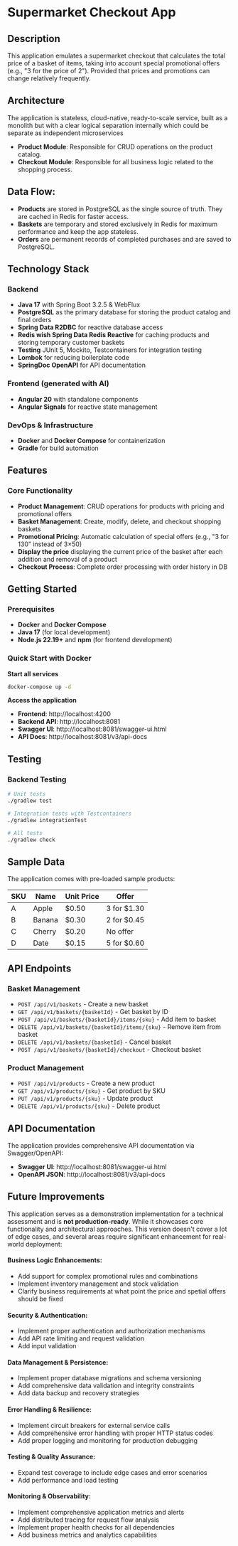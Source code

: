 # Supermarket Checkout App

## Description
This application emulates a supermarket checkout that calculates the total price of a basket of items, taking into account special promotional offers (e.g., "3 for the price of 2"). Provided that prices and promotions can change relatively frequently.

## Architecture

The application is stateless, cloud-native, ready-to-scale service, built as a monolith but with a clear logical separation internally which could be separate as independent microservices 

- **Product Module**: Responsible for CRUD operations on the product catalog.
- **Checkout Module**:  Responsible for all business logic related to the shopping process.

## Data Flow:

- **Products** are stored in PostgreSQL as the single source of truth. They are cached in Redis for faster access.
- **Baskets** are temporary and stored exclusively in Redis for maximum performance and keep the app stateless.
- **Orders** are permanent records of completed purchases and are saved to PostgreSQL.

## Technology Stack

### Backend
- **Java 17** with Spring Boot 3.2.5 & WebFlux
- **PostgreSQL** as the primary database for storing the product catalog and final orders
- **Spring Data R2DBC** for reactive database access 
- **Redis wish Spring Data Redis Reactive** for caching products and storing temporary customer baskets
- **Testing** JUnit 5, Mockito, Testcontainers for integration testing
- **Lombok** for reducing boilerplate code
- **SpringDoc OpenAPI** for API documentation

### Frontend (generated with AI)
- **Angular 20** with standalone components
- **Angular Signals** for reactive state management

### DevOps & Infrastructure
- **Docker** and **Docker Compose** for containerization
- **Gradle** for build automation

## Features

### Core Functionality
- **Product Management**: CRUD operations for products with pricing and promotional offers
- **Basket Management**: Create, modify, delete, and checkout shopping baskets
- **Promotional Pricing**: Automatic calculation of special offers (e.g., "3 for 130" instead of 3×50)
- **Display the price** displaying the current price of the basket after each addition and removal of a product
- **Checkout Process**: Complete order processing with order history in DB

## Getting Started

### Prerequisites
- **Docker** and **Docker Compose**
- **Java 17** (for local development)
- **Node.js 22.19+** and **npm** (for frontend development)

### Quick Start with Docker

**Start all services**
   ```bash
   docker-compose up -d
   ```

**Access the application**
   - **Frontend**: http://localhost:4200
   - **Backend API**: http://localhost:8081
   - **Swagger UI**: http://localhost:8081/swagger-ui.html
   - **API Docs**: http://localhost:8081/v3/api-docs

## Testing

### Backend Testing
```bash
# Unit tests
./gradlew test

# Integration tests with Testcontainers
./gradlew integrationTest

# All tests
./gradlew check
```
## Sample Data

The application comes with pre-loaded sample products:

| SKU | Name   | Unit Price | Offer          |
|-----|--------|------------|----------------|
| A   | Apple  | $0.50      | 3 for $1.30    |
| B   | Banana | $0.30      | 2 for $0.45    |
| C   | Cherry | $0.20      | No offer       |
| D   | Date   | $0.15      | 5 for $0.60    |

## API Endpoints

### Basket Management
- `POST /api/v1/baskets` - Create a new basket
- `GET /api/v1/baskets/{basketId}` - Get basket by ID
- `POST /api/v1/baskets/{basketId}/items/{sku}` - Add item to basket
- `DELETE /api/v1/baskets/{basketId}/items/{sku}` - Remove item from basket
- `DELETE /api/v1/baskets/{basketId}` - Cancel basket
- `POST /api/v1/baskets/{basketId}/checkout` - Checkout basket

### Product Management
- `POST /api/v1/products` - Create a new product
- `GET /api/v1/products/{sku}` - Get product by SKU
- `PUT /api/v1/products/{sku}` - Update product
- `DELETE /api/v1/products/{sku}` - Delete product

## API Documentation

The application provides comprehensive API documentation via Swagger/OpenAPI:

- **Swagger UI**: http://localhost:8081/swagger-ui.html
- **OpenAPI JSON**: http://localhost:8081/v3/api-docs

## Future Improvements

This application serves as a demonstration implementation for a technical assessment and is **not production-ready**. While it showcases core functionality and architectural approaches. This version doesn't cover a lot of edge cases, and several areas require significant enhancement for real-world deployment:

#### Business Logic Enhancements:
- Add support for complex promotional rules and combinations
- Implement inventory management and stock validation
- Clarify business requirements at what point the price and spetial offers should be fixed

#### Security & Authentication:
- Implement proper authentication and authorization mechanisms
- Add API rate limiting and request validation
- Add input validation

#### Data Management & Persistence:
- Implement proper database migrations and schema versioning
- Add comprehensive data validation and integrity constraints
- Add data backup and recovery strategies

#### Error Handling & Resilience:
- Implement circuit breakers for external service calls
- Add comprehensive error handling with proper HTTP status codes
- Add proper logging and monitoring for production debugging

#### Testing & Quality Assurance:
- Expand test coverage to include edge cases and error scenarios
- Add performance and load testing

#### Monitoring & Observability:
- Implement comprehensive application metrics and alerts
- Add distributed tracing for request flow analysis
- Implement proper health checks for all dependencies
- Add business metrics and analytics capabilities

